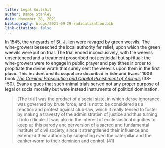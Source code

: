 ```yaml
---
title: Legal Bullshit
author: Damon Stanley
date: November 28, 2021
bibliography: blogs/2021-09-29-radicalization.bib
link-citations: false
...
```


In 1545, the vineyards of St. Julien were ravaged by green weevils. The wine-growers beseeched the local authority for relief, upon which the green weevils were put on trial. The trial ended inconclusively, with the weevils unsentenced and a treatment proscribed not pesticidal but spiritual: the wine-growers were to engage in public prayer and pay tithes in order to propitiate the divine wrath that surely sent the weevils upon them in the first place. This incident and its sequel are described in Edmund Evans' 1906 book [*The Criminal Prosecution and Capital Punishment of Animals*](https://www.gutenberg.org/files/43286/43286-h/43286-h.htm#Page_342) (38--50). Evans argues that such animal trials served not any proper purpose of legal or social morality but were instead instruments of political domination.

> [The trial] was the product of a social state, in which dense ignorance was governed by brute force, and is not to be considered as a reaction and protest against club-law, which it really tended to foster by making a travesty of the administration of justice and thus turning it into ridicule. It was also in the interest of ecclesiastical dignities to keep up this parody and perversion of a sacred and fundamental institute of civil society, since it strengthened their influence and extended their authority by subjecting even the caterpillar and the canker-worm to their dominion and control. (41)

